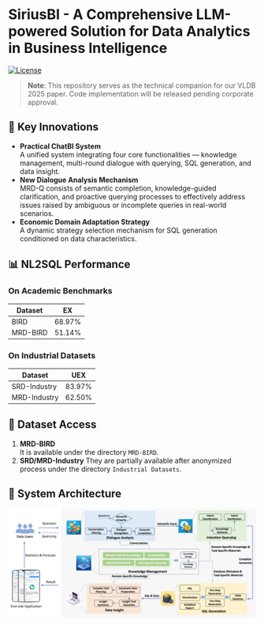 # SiriusBI - A Comprehensive LLM-powered Solution for Data Analytics in Business Intelligence

[![License](https://img.shields.io/badge/License-Apache%202.0-blue.svg)](https://opensource.org/licenses/Apache-2.0)

> ​**Note**: This repository serves as the technical companion for our VLDB 2025 paper. Code implementation will be released pending corporate approval. 

## 🚀 Key Innovations
- ​**Practical ChatBI System**  
  A unified system integrating four core functionalities — knowledge management, multi-round dialogue with querying, SQL generation, and data insight.
- ​**New Dialogue Analysis Mechanism**  
  MRD-Q consists of semantic completion, knowledge-guided clarification, and proactive querying processes to effectively address issues raised by ambiguous or incomplete queries in real-world scenarios.
- ​**Economic Domain Adaptation Strategy**  
  A dynamic strategy selection mechanism for SQL generation conditioned on data characteristics.

## 📊 NL2SQL Performance
### On Academic Benchmarks
| Dataset       | EX          |   
|---------------|-------------|
| BIRD          | 68.97%      | 
| MRD-BIRD      | 51.14%      | 
### On Industrial Datasets
| Dataset       | UEX         |   
|---------------|-------------|
| SRD-Industry  | 83.97%      | 
| MRD-Industry  | 62.50%      | 

## 📂 Dataset Access
1. ​**MRD-BIRD**  
   It is available under the directory `MRD-BIRD`.
2. **SRD/MRD-Industry**
   They are partially available after anonymized process under the directory `Industrial Datasets`.

## 🔧 System Architecture

![WorkFlow](SiriusBI_workflow.png)
